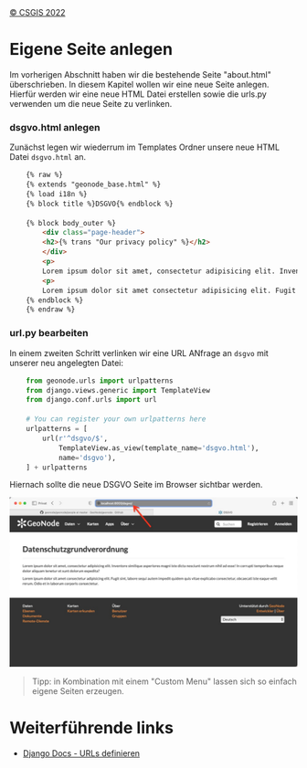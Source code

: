 <!-- the Menu -->
<link rel="stylesheet" media="all" href="../styles.css" />
<div id="logo"><a href="https://csgis.de">© CSGIS 2022</a></div>
<div id="menu"></div>
<div id="jumpMenu"></div>
<script src="../menu.js"></script>
<script src="../jumpmenu.js"></script>
<!-- the Menu -->


# Eigene Seite anlegen

Im vorherigen Abschnitt haben wir die bestehende Seite "about.html" überschrieben. In diesem Kapitel wollen wir eine neue Seite anlegen.  
Hierfür werden wir eine neue HTML Datei erstellen sowie die urls.py verwenden um die neue Seite zu verlinken.


### dsgvo.html anlegen

Zunächst legen wir wiederrum im Templates Ordner unsere neue HTML Datei `dsgvo.html` an.


```html
    {% raw %}
    {% extends "geonode_base.html" %}
    {% load i18n %}
    {% block title %}DSGVO{% endblock %}

    {% block body_outer %}
        <div class="page-header">
        <h2>{% trans "Our privacy policy" %}</h2>
        </div>
        <p>
        Lorem ipsum dolor sit amet, consectetur adipisicing elit. Inventore similique asperiores magni iste dicta nesciunt nostrum nihil ad esse! In corrupti temporibus neque dolor aliquam tenetur et sunt dolorum expedita?</p>
        <p>
        Lorem ipsum dolor sit amet consectetur adipisicing elit. Fugit sint, labore sequi autem impedit quidem quis vitae explicabo consectetur, obcaecati iste eaque velit rerum. Odio et in laborum corporis consectetur.</p>
    {% endblock %}
    {% endraw %}
```


### url.py bearbeiten

In einem zweiten Schritt verlinken wir eine URL ANfrage an `dsgvo` mit unserer neu angelegten Datei:

```python
    from geonode.urls import urlpatterns
    from django.views.generic import TemplateView
    from django.conf.urls import url

    # You can register your own urlpatterns here
    urlpatterns = [
        url(r'^dsgvo/$',
            TemplateView.as_view(template_name='dsgvo.html'),
            name='dsgvo'),
    ] + urlpatterns
 ```

Hiernach sollte die neue DSGVO Seite im Browser sichtbar werden.

![Neu angelegte DSGVO Seite im Browser](images/dsgvo.jpeg)

> Tipp: in Kombination mit einem "Custom Menu" lassen sich so einfach eigene Seiten erzeugen.


# Weiterführende links

- [Django Docs - URLs definieren](https://docs.djangoproject.com/en/4.1/topics/http/urls/)



